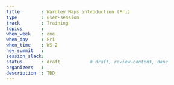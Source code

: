 ```yaml
---
title        : Wardley Maps introduction (Fri)
type         : user-session
track        : Training
topics       : 
when_week    : one
when_day     : Fri
when_time    : WS-2
hey_summit   :
session_slack:
status       : draft           # draft, review-content, done
organizers   :
description  : TBD
---
```



<!--(add intro)
## WHY
(...)
## What
(...)
## Outcomes
(...)
## References
(...)
## Previous-->
